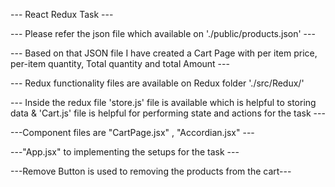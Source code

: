--- React Redux Task ---

--- Please refer the json file which available on './public/products.json' ---

--- Based on that JSON file I have created a Cart Page with per item price, per-item quantity, Total quantity and total Amount ---

--- Redux functionality files are available on Redux folder './src/Redux/'

--- Inside the redux file 'store.js' file is available which is helpful to storing data & 'Cart.js' file is helpful for performing state and actions for the task ---

---Component files are "CartPage.jsx" , "Accordian.jsx" ---

---"App.jsx" to implementing the setups for the task ---

---Remove Button is used to removing the products from the cart---